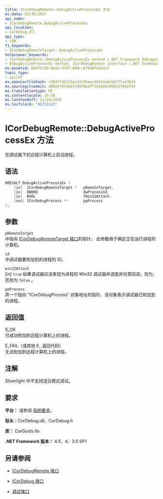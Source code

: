 ```yaml
---
title: ICorDebugRemote::DebugActiveProcessEx 方法
ms.date: 03/30/2017
api_name:
- ICorDebugRemote.DebugActiveProcessEx
api_location:
- CorDebug.dll
api_type:
- COM
f1_keywords:
- ICorDebugRemoteTarget::DebugActiveProcessEx
helpviewer_keywords:
- ICorDebugRemote::DebugActiveProcessEx method [.NET Framework debugging]
- DebugActiveProcessEx method, ICorDebugRemote interface [.NET Framework debugging]
ms.assetid: b0df5c5d-9a2e-47bf-894c-6f8a9fe24a1f
topic_type:
- apiref
ms.openlocfilehash: c9847fd6122aa32c95aecd5643a62a6775ae38d3
ms.sourcegitcommit: d8020797a6657d0fbbdff362b80300815f682f94
ms.translationtype: MT
ms.contentlocale: zh-CN
ms.lasthandoff: 11/24/2020
ms.locfileid: "95712113"
---
```

# <a name="icordebugremotedebugactiveprocessex-method"></a>ICorDebugRemote::DebugActiveProcessEx 方法

在调试器下的远程计算机上启动进程。  
  
## <a name="syntax"></a>语法  
  
```cpp  
HRESULT DebugActiveProcessEx (  
    [in]  ICorDebugRemoteTarget *   pRemoteTarget,  
    [in]  DWORD                     dwProcessId,  
    [in]  BOOL                      fWin32Attach,  
    [out] ICorDebugProcess **       ppProcess  
);  
```  
  
## <a name="parameters"></a>参数  

 `pRemoteTarget`  
 中指向 [ICorDebugRemoteTarget 接口](icordebugremotetarget-interface.md)的指针。 此参数用于确定正在运行进程的计算机。  
  
 `id`  
 中调试器要附加到的进程的 ID。  
  
 `win32Attach`  
 [in] `true` 如果调试器应该表现为进程的 Win32 调试器并调度非托管回调，则为;否则为 `false` 。  
  
 `ppProcess`  
 弄一个指向 "ICorDebugProcess" 对象地址的指针，该对象表示调试器已附加到的进程。  
  
## <a name="return-value"></a>返回值  

 S_OK  
 已成功附加到远程计算机上的进程。  
  
 E_FAIL（或其他 E_ 返回代码）  
 无法附加到远程计算机上的进程。  
  
## <a name="remarks"></a>注解  

 Silverlight 中不支持混合模式调试。  
  
## <a name="requirements"></a>要求  

 **平台：** 请参阅 [系统要求](../../get-started/system-requirements.md)。  
  
 **标头**：CorDebug.idl、CorDebug.h  
  
 **库：** CorGuids.lib  
  
 **.NET Framework 版本：** 4.5、4、3.5 SP1  
  
## <a name="see-also"></a>另请参阅

- [ICorDebugRemote 接口](icordebugremote-interface.md)
- [ICorDebug 接口](icordebug-interface.md)

- [调试接口](debugging-interfaces.md)
